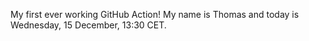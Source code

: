 My first ever working GitHub Action!
My name is Thomas and today is Wednesday, 15 December, 13:30 CET. 
